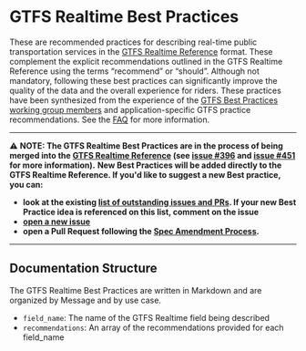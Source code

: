 # GTFS Realtime Best Practices

These are recommended practices for describing real-time public transportation services in the [GTFS Realtime Reference](../spec/en/reference.md) format. These complement the explicit recommendations outlined in the GTFS Realtime Reference using the terms “recommend” or “should”. Although not mandatory, following these best practices can significantly improve the quality of the data and the overall experience for riders.
These practices have been synthesized from the experience of the [GTFS Best Practices working group members](https://gtfs.org/schedule/best-practices/#gtfs-best-practices-working-group) and application-specific GTFS practice recommendations. See the [FAQ](https://gtfs.org/schedule/best-practices/#frequently-asked-questions-faq) for more information.

---
⚠️ **NOTE: The GTFS Realtime Best Practices are in the process of being merged into the [GTFS Realtime Reference](../spec/en/reference.md) (see [issue #396](https://github.com/google/transit/issues/396) and [issue #451](https://github.com/google/transit/issues/451) for more information).**
**New Best Practices will be added directly to the GTFS Realtime Reference. If you'd like to suggest a new Best practice, you can:**
- **look at the existing [list of outstanding issues and PRs](https://github.com/google/transit/issues/421). If your new Best Practice idea is referenced on this list, comment on the issue**
- **[open a new issue](https://github.com/google/transit/issues/new/choose)**
- **open a Pull Request following the [Spec Amendment Process](https://gtfs.org/realtime/process/).**
---

## Documentation Structure

The GTFS Realtime Best Practices are written in Markdown and are organized by Message and by use case.

* `field_name`: The name of the GTFS Realtime field being described
* `recommendations`: An array of the recommendations provided for each field_name
